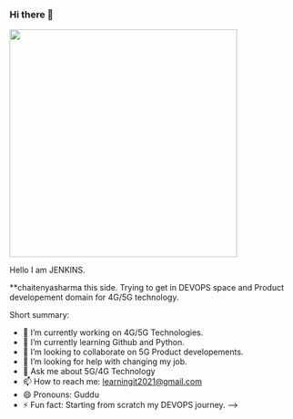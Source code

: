 ### Hi there 👋

<a href="https://jenkins.io">
    <img width="400" src="https://www.jenkins.io/images/jenkins-logo-title-dark.svg">
</a>

Hello I am JENKINS.

**chaitenyasharma this side. Trying to get in DEVOPS space and Product developement domain for 4G/5G technology.

Short summary:

- 🔭 I’m currently working on 4G/5G Technologies.
- 🌱 I’m currently learning Github and Python.
- 👯 I’m looking to collaborate on 5G Product developements.
- 🤔 I’m looking for help with changing my job.
- 💬 Ask me about 5G/4G Technology
- 📫 How to reach me: learningit2021@gmail.com
- 😄 Pronouns: Guddu 
- ⚡ Fun fact: Starting from scratch my DEVOPS journey.
-->
